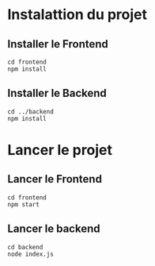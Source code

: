 # Instalattion du projet
## Installer le Frontend 
```
cd frontend
npm install

```

## Installer le Backend  
```
cd ../backend
npm install

```

# Lancer le projet
## Lancer le Frontend 
```
cd frontend
npm start

```

## Lancer le backend  
```
cd backend
node index.js

```
